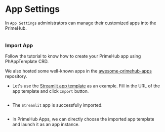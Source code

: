 # App Settings

In `App Settings` administrators can manage their customized apps into the PrimeHub.

<figure><img src="../../.gitbook/assets/v312-app-settings-default.png" alt=""><figcaption></figcaption></figure>

### Import App

Follow the tutorial to know how to create your PrimeHub app using PhAppTemplate CRD.

We also hosted some well-known apps in the [awesome-primehub-apps](https://github.com/InfuseAI/awesome-primehub-apps) repository.

*   Let's use the [Streamlit app template](https://raw.githubusercontent.com/InfuseAI/awesome-primehub-apps/main/app-templates/streamlit.yaml) as an example. Fill in the URL of the app template and click `Import` button.

    <figure><img src="../../.gitbook/assets/app-settings-import-streamlit-1 (1).png" alt=""><figcaption></figcaption></figure>
*   The `Streamlit` app is successfully imported.

    <figure><img src="../../.gitbook/assets/app-settings-import-streamlit-2 (1).png" alt=""><figcaption></figcaption></figure>
*   In PrimeHub Apps, we can directly choose the imported app template and launch it as an app instance.

    <figure><img src="../../.gitbook/assets/app-settings-import-streamlit-3 (1).png" alt=""><figcaption></figcaption></figure>
